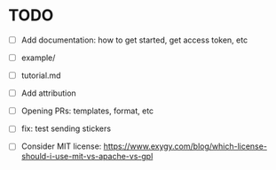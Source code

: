 # TODO

- [ ] Add documentation: how to get started, get access token, etc
- [ ] example/
- [ ] tutorial.md
- [ ] Add attribution
- [ ] Opening PRs: templates, format, etc

- [ ] fix: test sending stickers
- [ ] Consider MIT license: https://www.exygy.com/blog/which-license-should-i-use-mit-vs-apache-vs-gpl
